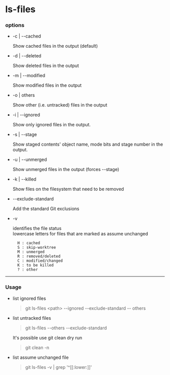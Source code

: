 
# ls-files

### options

* -c \| --cached  

    Show cached files in the output (default)

* -d \| --deleted  

    Show deleted files in the output

* -m \| --modified  

    Show modified files in the output

* -o \| others  

    Show other (i.e. untracked) files in the output

* -i \| --ignored  

    Show only ignored files in the output. 

* -s \| --stage

    Show staged contents' object name, mode bits and stage number in the output.

* -u \| --unmerged

    Show unmerged files in the output (forces --stage)

* -k \| --killed

    Show files on the filesystem that need to be removed

* --exclude-standard

    Add the standard Git exclusions

* -v

    identifies the file status  
    lowercase letters for files that are marked as assume unchanged

        H : cached
        S : skip-worktree
        M : unmerged
        R : removed/deleted
        C : modified/changed
        K : to be killed
        ? : other

***

### Usage

* list ignored files

    > git ls-files \<path\> --ignored --exclude-standard -- others

* list untracked files

    > git ls-files --others --exclude-standard

    It\'s possible use git clean dry run

    > git clean -n

* list assume unchanged file 

    > git ls-files -v | grep \'\^[[:lower:]]\'